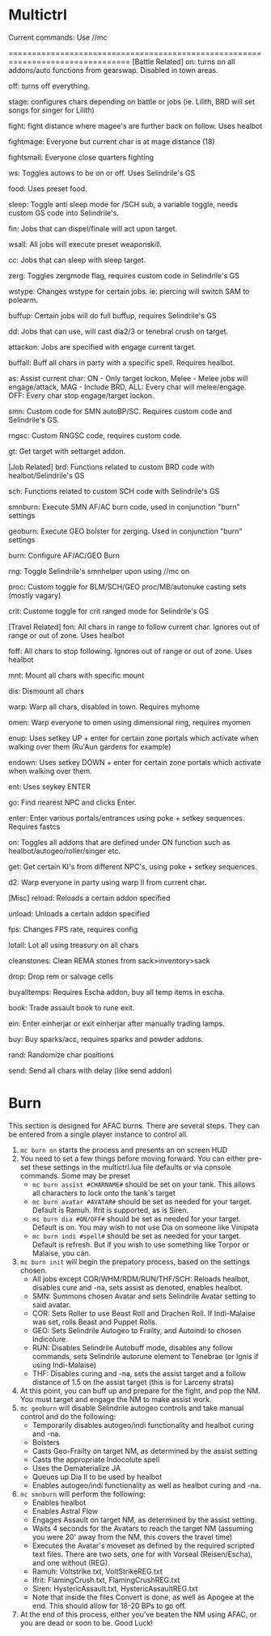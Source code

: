 # Multictrl
 
Current commands:  Use //mc

================================================================================
[Battle Related]
on: turns on all addons/auto functions from gearswap.  Disabled in town areas.

off: turns off everything.

stage: configures chars depending on battle or jobs (ie. Lilith, BRD will set songs for singer for Lilith)

fight: fight distance where magee's are further back on follow.  Uses healbot

fightmage:  Everyone but current char is at mage distance (18)

fightsmall:  Everyone close quarters fighting

ws: Toggles autows to be on or off.  Uses Selindrile's GS

food: Uses preset food.

sleep: Toggle anti sleep mode for /SCH sub, a variable toggle, needs custom GS code into Selindrile's.

fin: Jobs that can dispel/finale will act upon <t> target.
 
wsall:  All jobs will execute preset weaponskill.
 
cc:  Jobs that can sleep with sleep <t> target.
 
zerg:  Toggles zergmode flag, requires custom code in Selindrile's GS
 
wstype: Changes wstype for certain jobs.  ie: piercing will switch SAM to polearm.
 
buffup:  Certain jobs will  do full buffup, requires Selindrile's GS
 
dd: Jobs that can use, will cast dia2/3 or tenebral crush on <t> target.
 
attackon: Jobs are specified with engage current <t> target.
 
buffall: Buff all chars in party with a specific spell. Requires healbot.
 
as:  Assist current char:  ON - Only target lockon, Melee - Melee jobs will engage/attack, MAG - Include BRD, ALL: Every char will melee/engage.  OFF: Every char stop engage/target lockon.
 
smn:  Custom code for SMN autoBP/SC.  Requires custom code and Selindrile's GS.
 
rngsc:  Custom RNGSC code, requires custom code.
 
gt:  Get target with settarget addon.
 
[Job Related]
brd: Functions related to custom BRD code with healbot/Selindrile's GS
 
sch: Functions related to custom SCH code with Selindrile's GS
 
smnburn:  Execute SMN AF/AC burn code, used in conjunction "burn" settings
 
geoburn:  Execute GEO bolster for zerging.  Used in conjunction "burn" settings
 
burn: Configure AF/AC/GEO Burn
 
rng: Toggle Selindrile's smnhelper upon using //mc on
 
proc: Custom toggle for BLM/SCH/GEO proc/MB/autonuke casting sets (mostly vagary)
 
crit: Custome toggle for crit ranged mode for Selindrile's GS

[Travel Related]
fon:  All chars in range to follow current char.  Ignores out of range or out of zone. Uses healbot
 
foff:  All chars to stop following.  Ignores out of range or out of zone. Uses healbot
 
mnt:  Mount all chars with specific mount
 
dis:  Dismount all chars
 
warp:  Warp all chars, disabled in town.  Requires myhome
 
omen:  Warp everyone to omen using dimensional ring, requires myomen
 
enup: Uses setkey UP + enter for certain zone portals which activate when  walking over them (Ru'Aun gardens for example)
 
endown: Uses setkey DOWN + enter for certain zone portals which activate when  walking over them.
 
ent: Uses seykey ENTER
 
go: Find nearest NPC and clicks Enter.
 
enter:  Enter various portals/entrances using poke + setkey sequences.  Requires fastcs
 
on:  Toggles all addons that are defined under ON function such as healbot/autogeo/roller/singer etc.
 
get:  Get certain KI's from different NPC's, using poke + setkey sequences.
 
d2: Warp everyone in party using warp II from current char.
 
[Misc]
reload: Reloads a certain addon specified
 
unload: Unloads a certain addon specified
 
fps:  Changes FPS rate, requires config
 
lotall:  Lot all using treasury on all chars
 
cleanstones:  Clean REMA stones from sack>inventory>sack
 
drop:  Drop rem or salvage cells
 
buyalltemps:  Requires Escha addon, buy all temp items in escha.
 
book:  Trade assault book to rune exit.
 
ein:  Enter einherjar or exit einherjar after manually trading lamps.
 
buy:  Buy sparks/acc, requires sparks and powder addons.
 
rand: Randomize char positions
 
send: Send all chars with delay (like send addon)

# Burn

This section is designed for AFAC burns. There are several steps. They can be entered from a single player instance to control all.

1. `mc burn on` starts the process and presents an on screen HUD
2. You need to set a few things before moving forward. You can either pre-set these settings in the multictrl.lua file defaults or via console commands. Some may be preset
     * `mc burn assist #CHARNAME#` should be set on your tank. This allows all characters to lock onto the tank's target
     * `mc burn avatar #AVATAR#` should be set as needed for your target. Default is Ramuh. Ifrit is supported, as is Siren.
     * `mc burn dia #ON/OFF#` should be set as needed for your target. Default is on. You may wish to not use Dia on someone like Vinipata
     * `mc burn indi #spell#` should be set as needed for your target. Default is refresh. But if you wish to use something like Torpor or Malaise, you can.
3. `mc burn init` will begin the prepatory process, based on the settings chosen.
    * All jobs except COR/WHM/RDM/RUN/THF/SCH: Reloads healbot, disables cure and -na, sets assist as denoted, enables healbot.
    * SMN: Summons chosen Avatar and sets Selindrile Avatar setting to said avatar.
    * COR: Sets Roller to use Beast Roll and Drachen Roll. If Indi-Malaise was set, rolls Beast and Puppet Rolls.
    * GEO: Sets Selindrile Autogeo to Frailty, and Autoindi to chosen Indicolure.
    * RUN: Disables Selindrile Autobuff mode, disables any follow commands, sets Selindrile autorune element to Tenebrae (or Ignis if using Indi-Malaise)
    * THF: Disables curing and -na, sets the assist target and a follow distance of 1.5 on the assist target (this is for Larceny strats)
4. At this point, you can buff up and prepare for the fight, and pop the NM. You must target and engage the NM to make assist work.
5. `mc geoburn` will disable Selindrile autogeo controls and take manual control and do the following:
    * Temporarily disables autogeo/indi functionality and healbot curing and -na.
    * Bolsters
    * Casts Geo-Frailty on target NM, as determined by the assist setting
    * Casts the appropriate Indocolute spell
    * Uses the Dematerialize JA
    * Queues up Dia II to be used by healbot
    * Enables autogeo/indi functionality as well as healbot curing and -na.
 6. `mc smnburn` will perform the following:
    * Enables healbot
    * Enables Astral Flow
    * Engages Assault on target NM, as determined by the assist setting.
    * Waits 4 seconds for the Avatars to reach the target NM (assuming you were 20' away from the NM, this covers the travel time)
    * Executes the Avatar's moveset as defined by the required scripted text files. There are two sets, one for with Vorseal (Reisen/Escha), and one without (REG).
    * Ramuh: Voltstrike.txt, VoltStrikeREG.txt
    * Ifrit: FlamingCrush.txt, FlamingCrushREG.txt
    * Siren: HystericAssault.txt, HystericAssaultREG.txt
    * Note that inside the files Convert is done, as well as Apogee at the end. This should allow for 18-20 BPs to go off.
 7. At the end of this process, either you've beaten the NM using AFAC, or you are dead or soon to be. Good Luck!
